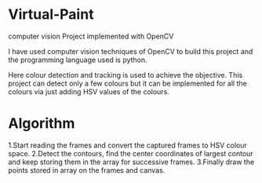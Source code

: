 # Virtual-Paint

computer vision Project implemented with OpenCV

I have used computer vision techniques of OpenCV to build this project and the programming language used is python.

Here colour detection and tracking is used to achieve the objective. This project can detect only a few colours but it can be implemented for all the colours via just adding HSV values of the colours.

# Algorithm

1.Start reading the frames and convert the captured frames to HSV colour space.
2.Detect the contours, find the center coordinates of largest contour and keep storing them in the array for successive frames.
3.Finally draw the points stored in array on the frames and canvas.
